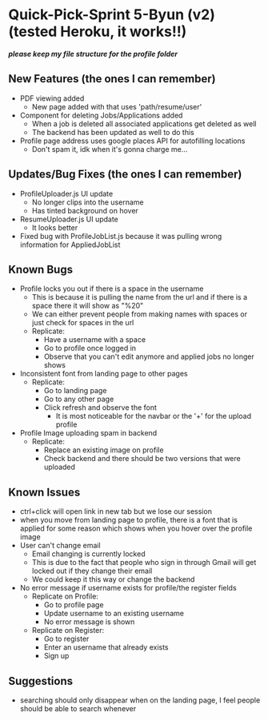 
# Quick-Pick-Sprint 5-Byun (v2) (tested Heroku, it works!!)

***please keep my file structure for the profile folder***
## New Features (the ones I can remember)
- PDF viewing added
	- New page added with that uses 'path/resume/user'
- Component for deleting Jobs/Applications added
	- When a job is deleted all associated applications get deleted as well
	- The backend has been updated as well to do this
- Profile page address uses google places API for autofilling locations
	- Don't spam it, idk when it's gonna charge me...
## Updates/Bug Fixes (the ones I can remember)
- ProfileUploader.js UI update
	- No longer clips into the username
	- Has tinted background on hover
- ResumeUploader.js UI update
	- It looks better
- Fixed bug with ProfileJobList.js because it was pulling wrong information for AppliedJobList
## Known Bugs
- Profile locks you out if there is a space in the username
	- This is because it is pulling the name from the url and if there is a space there it will show as "%20"
	- We can either prevent people from making names with spaces or just check for spaces in the url
	- Replicate:
		- Have a username with a space
		- Go to profile once logged in
		- Observe that you can't edit anymore and applied jobs no longer shows
- Inconsistent font from landing page to other pages
	- Replicate:
		- Go to landing page
		- Go to any other page
		- Click refresh and observe the font
			- It is most noticeable for the navbar or the '+' for the upload profile
- Profile Image uploading spam in backend
	- Replicate:
		- Replace an existing image on profile
		- Check backend and there should be two versions that were uploaded
## Known Issues
- ctrl+click will open link in new tab but we lose our session
- when you move from landing page to profile, there is a font that is applied for some reason which shows when you hover over the profile image
- User can't change email
	- Email changing is currently locked
	- This is due to the fact that people who sign in through Gmail will get locked out if they change their email
	- We could keep it this way or change the backend
- No error message if username exists for profile/the register fields
	- Replicate on Profile:
		- Go to profile page
		- Update username to an existing username
		- No error message is shown
	- Replicate on Register:
		- Go to register
		- Enter an username that already exists
		- Sign up
## Suggestions
- searching should only disappear when on the landing page, I feel people should be able to search whenever
